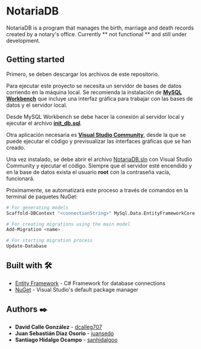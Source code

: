 # NotariaDB

NotariaDB is a program that manages the birth, marriage and death records created by a notary's office. Currently ** not functional ** and still under development.

## Getting started

Primero, se deben descargar los archivos de este repositorio.

Para ejecutar este proyecto se necesita un servidor de bases de datos corriendo en la máquina local. Se recomienda la instalación de [**MySQL Workbench**](https://dev.mysql.com/downloads/workbench/) que incluye una interfaz gráfica para trabajar con las bases de datos y el servidor local.

Desde MySQL Workbench se debe hacer la conexión al servidor local y ejecutar el archivo [**init_db.sql**](init_db.sql).

Otra aplicación necesaria es [**Visual Studio Community**](https://visualstudio.microsoft.com/es/vs/community/), desde la que se puede ejecutar el código y previsualizar las interfaces gráficas que se han creado.

Una vez instalado, se debe abrir el archivo [NotariaDB.sln](NotariaDB.sln) con Visual Studio Community y ejecutar el código. Siempre que el servidor esté encendido y en la base de datos exista el usuario **root** con la contraseña vacía, funcionará.

Próximamente, se automatizará este proceso a través de comandos en la terminal de paquetes NuGet:
```bash
# For generating models
Scaffold-DBContext "<connectionString>" MySql.Data.EntityFrameworkCore -O <OutputDir>

# For creating migrations using the main model
Add-Migration <name>

# For starting migration process
Update-Database
```

## Built with 🛠️

* [Entity Framework](https://github.com/dotnet/ef6) - C# Framework for database connections
* [NuGet](https://www.nuget.org/) - Visual Studio's default package manager

## Authors ✒️

* **David Calle González** - [dcalleg707](https://github.com/dcalleg707)
* **Juan Sebastián Díaz Osorio** - [juansedo](https://github.com/juansedo)
* **Santiago Hidalgo Ocampo** - [sanhidalgoo](https://github.com/sanhidalgoo)
